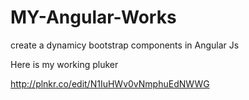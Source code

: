 # MY-Angular-Works
create a dynamicy bootstrap components in Angular Js

Here is my working pluker


http://plnkr.co/edit/N1IuHWv0vNmphuEdNWWG
